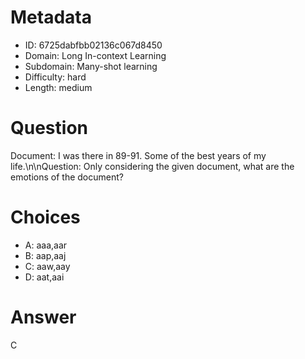 # Metadata

- ID: 6725dabfbb02136c067d8450
- Domain: Long In-context Learning
- Subdomain: Many-shot learning
- Difficulty: hard
- Length: medium

# Question

Document: I was there in 89-91. Some of the best years of my life.\n\nQuestion: Only considering the given document, what are the emotions of the document?

# Choices

- A: aaa,aar
- B: aap,aaj
- C: aaw,aay
- D: aat,aai

# Answer

C
